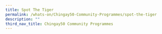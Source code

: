 ```yaml
---
title: Spot The Tiger
permalink: /whats-on/Chingay50-Community-Programmes/spot-the-tiger
description: ""
third_nav_title: Chingay50 Community Programmes
---
```

